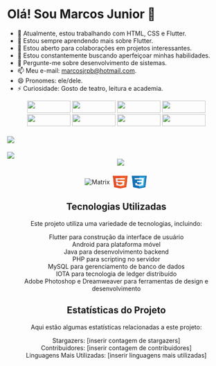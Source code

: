 # Olá! Sou Marcos Junior 👋

- 🔭 Atualmente, estou trabalhando com HTML, CSS e Flutter.
- 🌱 Estou sempre aprendendo mais sobre Flutter.
- 👯 Estou aberto para colaborações em projetos interessantes.
- 🤔 Estou constantemente buscando aperfeiçoar minhas habilidades.
- 💬 Pergunte-me sobre desenvolvimento de sistemas.
- 📫 Meu e-mail: marcosjrpb@hotmail.com.
- 😄 Pronomes: ele/dele.
- ⚡ Curiosidade: Gosto de teatro, leitura e academia.

<div align="center">
  <img src="https://img.shields.io/badge/Flutter-02569B?style=for-the-badge&logo=flutter&logoColor=white" width="100" height="28"/>
  <img src="https://img.shields.io/badge/Android-3DDC84?style=for-the-badge&logo=android&logoColor=white" width="100" height="28"/>
  <img src="https://img.shields.io/badge/Java-ED8B00?style=for-the-badge&logo=openjdk&logoColor=white" width="100" height="28"/>
  <img src="https://img.shields.io/badge/PHP-777BB4?style=for-the-badge&logo=php&logoColor=white" width="100" height="28"/>
  <img src="https://img.shields.io/badge/MySQL-00000F?style=for-the-badge&logo=mysql&logoColor=white" width="100" height="28"/> 
  <img src="https://img.shields.io/badge/iota-131F37?style=for-the-badge&logo=iota&logoColor=white" width="100" height="28"/>  
  <img src="https://aleen42.github.io/badges/src/photoshop.svg" width="100" height="28"/>
  <img src="https://aleen42.github.io/badges/src/dreamweaver.svg" width="100" height="28"/>
</div>
<div align="center" style="margin-top: 20px;">
  <div style="display: flex; flex-direction: column;">
    <img src="https://starchart.cc/marcosjrpb/listagem_flutter.svg" style="width: 300px; margin-bottom: 20px;">
    <img src="https://github-readme-stats.vercel.app/api/top-langs/?username=marcosjrpb&theme=blue-green" style="width: 300px;">
  </div>
  <img src="https://github-readme-stats.vercel.app/api?username=marcosjrpb&theme=blue-green" style="width: 300px; margin-left: 20px;">
</div>




<div align="center" style="display: inline_block; margin-top: 20px;"> 
  <img align="center" alt="Matrix" height="30" width="40" src="https://img.shields.io/badge/matrix-000000?style=for-the-badge&logo=Matrix&logoColor=white">  
  <img align="center" alt="HTML5" height="30" width="40" src="https://raw.githubusercontent.com/devicons/devicon/master/icons/html5/html5-original.svg">
  <img align="center" alt="CSS3" height="30" width="40" src="https://raw.githubusercontent.com/devicons/devicon/master/icons/css3/css3-original.svg"> 
</div>

<div align="center" style="margin-top: 20px;">
  <h2> Tecnologias Utilizadas </h2>
  <p> Este projeto utiliza uma variedade de tecnologias, incluindo:</p>
  <ul style="list-style-type: none; padding: 0;">
    <li>Flutter para construção da interface de usuário</li>
    <li>Android para plataforma móvel</li>
    <li>Java para desenvolvimento backend</li>
    <li>PHP para scripting no servidor</li>
    <li>MySQL para gerenciamento de banco de dados</li>
    <li>IOTA para tecnologia de ledger distribuído</li>
    <li>Adobe Photoshop e Dreamweaver para ferramentas de design e desenvolvimento</li>
  </ul>
</div>

<div align="center" style="margin-top: 20px;">
  <h2> Estatísticas do Projeto </h2>
  <p> Aqui estão algumas estatísticas relacionadas a este projeto:</p>
  <ul style="list-style-type: none; padding: 0;">
    <li>Stargazers: [inserir contagem de stargazers]</li>
    <li>Contribuidores: [inserir contagem de contribuidores]</li>
    <li>Linguagens Mais Utilizadas: [inserir linguagens mais utilizadas]</li>
  </ul>
</div>
